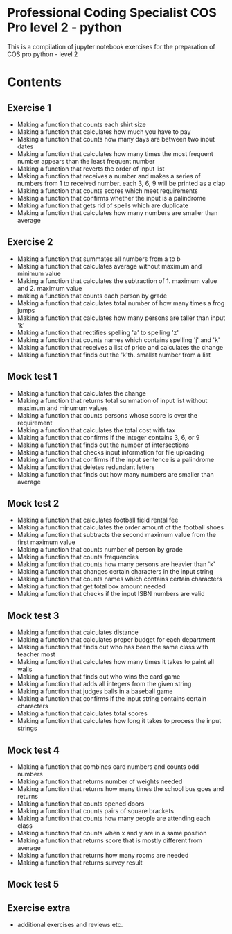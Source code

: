 # Professional Coding Specialist COS Pro level 2 - python
This is a compilation of jupyter notebook exercises for the preparation of COS pro python - level 2

# Contents
## Exercise 1
- Making a function that counts each shirt size
- Making a function that calculates how much you have to pay
- Making a function that counts how many days are between two input dates
- Making a function that calculates how many times the most frequent number appears than the least frequent number
- Making a function that reverts the order of input list
- Making a function that receives a number and makes a series of numbers from 1 to received number. each 3, 6, 9 will be printed as a clap
- Making a function that counts scores which meet requirements 
- Making a function that confirms whether the input is a palindrome
- Making a function that gets rid of spells which are duplicate
- Making a function that calculates how many numbers are smaller than average

## Exercise 2
- Making a function that summates all numbers from a to b
- Making a function that calculates average without maximum and minimum value
- Making a function that calculates the subtraction of 1. maximum value and 2. maximum value
- making a function that counts each person by grade
- Making a function that calculates total number of how many times a frog jumps
- Making a function that calculates how many persons are taller than input 'k'
- Making a function that rectifies spelling 'a' to spelling 'z'
- Making a function that counts names which contains spelling 'j' and 'k'
- Making a function that receives a list of price and calculates the change
- Making a function that finds out the 'k'th. smallst number from a list

## Mock test 1
- Making a function that calculates the change
- Making a function that returns total summation of input list without maximum and minumum values
- Making a function that counts persons whose score is over the requirement
- Making a function that calculates the total cost with tax
- Making a function that confirms if the integer contains 3, 6, or 9
- Making a function that finds out the number of intersections
- Making a function that checks input information for file uploading
- Making a function that confirms if the input sentence is a palindrome
- Making a function that deletes redundant letters
- Making a function that finds out how many numbers are smaller than average

## Mock test 2
- Making a function that calculates football field rental fee
- Making a function that calculates the order amount of the football shoes
- Making a function that subtracts the second maximum value from the first maximum value
- Making a function that counts number of person by grade
- Making a function that counts frequencies
- Making a function that counts how many persons are heavier than 'k'
- Making a function that changes certain characters in the input string
- Making a function that counts names which contains certain characters
- Making a function that get total box amount needed
- Making a function that checks if the input ISBN numbers are valid

## Mock test 3
- Making a function that calculates distance
- Making a function that calculates proper budget for each department
- Making a function that finds out who has been the same class with teacher most
- Making a function that calculates how many times it takes to paint all walls
- Making a function that finds out who wins the card game
- Making a function that adds all integers from the given string
- Making a function that judges balls in a baseball game
- Making a function that confirms if the input string contains certain characters
- Making a function that calculates total scores
- Making a function that calculates how long it takes to process the input strings

## Mock test 4
- Making a function that combines card numbers and counts odd numbers
- Making a function that returns number of weights needed
- Making a function that returns how many times the school bus goes and returns
- Making a function that counts opened doors
- Making a function that counts pairs of square brackets
- Making a function that counts how many people are attending each class
- Making a function that counts when x and y are in a same position
- Making a function that returns score that is mostly different from average
- Making a function that returns how many rooms are needed
- Making a function that returns survey result

## Mock test 5

## Exercise extra
- additional exercises and reviews etc.
